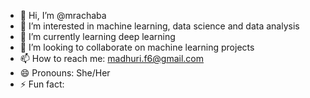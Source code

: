 - 👋 Hi, I’m @mrachaba
- 👀 I’m interested in machine learning, data science and data analysis
- 🌱 I’m currently learning deep learning
- 💞️ I’m looking to collaborate on machine learning projects
- 📫 How to reach me: madhuri.f6@gmail.com
- 😄 Pronouns: She/Her
- ⚡ Fun fact: 

<!---
mrachaba/mrachaba is a ✨ special ✨ repository because its `README.md` (this file) appears on your GitHub profile.
You can click the Preview link to take a look at your changes.
--->
